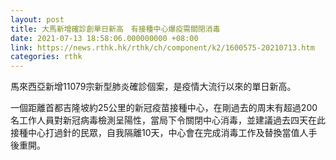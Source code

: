 ```yaml
---
layout: post
title: 大馬新增確診創單日新高　有接種中心爆疫需關閉消毒
date: 2021-07-13 18:58:06.000000000 +08:00
link: https://news.rthk.hk/rthk/ch/component/k2/1600575-20210713.htm
categories: rthk
---
```


馬來西亞新增11079宗新型肺炎確診個案，是疫情大流行以來的單日新高。

一個距離首都吉隆坡約25公里的新冠疫苗接種中心，在剛過去的周末有超過200名工作人員對新冠病毒檢測呈陽性，當局下令關閉中心消毒，並建議過去四天在此接種中心打過針的民眾，自我隔離10天，中心會在完成消毒工作及替換當值人手後重開。
